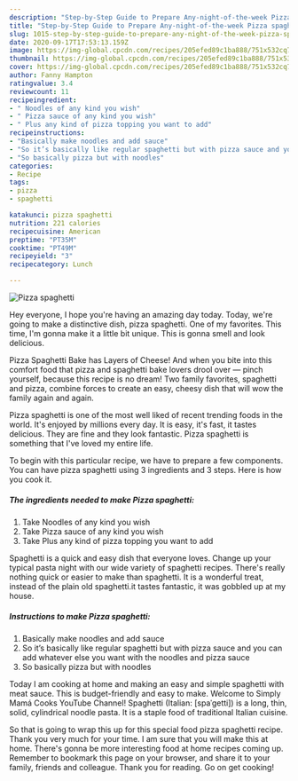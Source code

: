 ```yaml
---
description: "Step-by-Step Guide to Prepare Any-night-of-the-week Pizza spaghetti"
title: "Step-by-Step Guide to Prepare Any-night-of-the-week Pizza spaghetti"
slug: 1015-step-by-step-guide-to-prepare-any-night-of-the-week-pizza-spaghetti
date: 2020-09-17T17:53:13.159Z
image: https://img-global.cpcdn.com/recipes/205efed89c1ba888/751x532cq70/pizza-spaghetti-recipe-main-photo.jpg
thumbnail: https://img-global.cpcdn.com/recipes/205efed89c1ba888/751x532cq70/pizza-spaghetti-recipe-main-photo.jpg
cover: https://img-global.cpcdn.com/recipes/205efed89c1ba888/751x532cq70/pizza-spaghetti-recipe-main-photo.jpg
author: Fanny Hampton
ratingvalue: 3.4
reviewcount: 11
recipeingredient:
- " Noodles of any kind you wish"
- " Pizza sauce of any kind you wish"
- " Plus any kind of pizza topping you want to add"
recipeinstructions:
- "Basically make noodles and add sauce"
- "So it’s basically like regular spaghetti but with pizza sauce and you can add whatever else you want with the noodles and pizza sauce"
- "So basically pizza but with noodles"
categories:
- Recipe
tags:
- pizza
- spaghetti

katakunci: pizza spaghetti 
nutrition: 221 calories
recipecuisine: American
preptime: "PT35M"
cooktime: "PT49M"
recipeyield: "3"
recipecategory: Lunch

---
```



![Pizza spaghetti](https://img-global.cpcdn.com/recipes/205efed89c1ba888/751x532cq70/pizza-spaghetti-recipe-main-photo.jpg)

Hey everyone, I hope you're having an amazing day today. Today, we're going to make a distinctive dish, pizza spaghetti. One of my favorites. This time, I'm gonna make it a little bit unique. This is gonna smell and look delicious.

Pizza Spaghetti Bake has Layers of Cheese! And when you bite into this comfort food that pizza and spaghetti bake lovers drool over — pinch yourself, because this recipe is no dream! Two family favorites, spaghetti and pizza, combine forces to create an easy, cheesy dish that will wow the family again and again.

Pizza spaghetti is one of the most well liked of recent trending foods in the world. It's enjoyed by millions every day. It is easy, it's fast, it tastes delicious. They are fine and they look fantastic. Pizza spaghetti is something that I've loved my entire life.


To begin with this particular recipe, we have to prepare a few components. You can have pizza spaghetti using 3 ingredients and 3 steps. Here is how you cook it.

<!--inarticleads1-->

##### The ingredients needed to make Pizza spaghetti:

1. Take  Noodles of any kind you wish
1. Take  Pizza sauce of any kind you wish
1. Take  Plus any kind of pizza topping you want to add


Spaghetti is a quick and easy dish that everyone loves. Change up your typical pasta night with our wide variety of spaghetti recipes. There&#39;s really nothing quick or easier to make than spaghetti. It is a wonderful treat, instead of the plain old spaghetti.it tastes fantastic, it was gobbled up at my house. 

<!--inarticleads2-->

##### Instructions to make Pizza spaghetti:

1. Basically make noodles and add sauce
1. So it’s basically like regular spaghetti but with pizza sauce and you can add whatever else you want with the noodles and pizza sauce
1. So basically pizza but with noodles


Today I am cooking at home and making an easy and simple spaghetti with meat sauce. This is budget-friendly and easy to make. Welcome to Simply Mamá Cooks YouTube Channel! Spaghetti (Italian: [spaˈɡetti]) is a long, thin, solid, cylindrical noodle pasta. It is a staple food of traditional Italian cuisine. 

So that is going to wrap this up for this special food pizza spaghetti recipe. Thank you very much for your time. I am sure that you will make this at home. There's gonna be more interesting food at home recipes coming up. Remember to bookmark this page on your browser, and share it to your family, friends and colleague. Thank you for reading. Go on get cooking!
